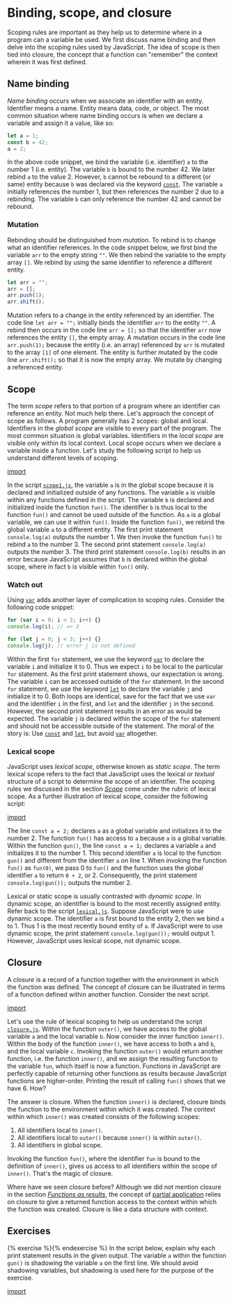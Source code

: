 # Binding, scope, and closure

Scoping rules are important as they help us to determine where in a program can
a variable be used. We first discuss name binding and then delve into the
scoping rules used by JavaScript. The idea of scope is then tied into closure,
the concept that a function can "remember" the context wherein it was first
defined.

<!-- ================================================================= -->

## Name binding

_Name binding_ occurs when we associate an identifier with an entity. Identifier
means a name. Entity means data, code, or object. The most common situation
where name binding occurs is when we declare a variable and assign it a value,
like so:

```js
let a = 1;
const b = 42;
a = 2;
```

In the above code snippet, we bind the variable (i.e. identifier) `a` to the
number 1 (i.e. entity). The variable `b` is bound to the number 42. We later
rebind `a` to the value 2. However, `b` cannot be rebound to a different (or
same) entity because `b` was declared via the keyword
[`const`](https://developer.mozilla.org/en-US/docs/Web/JavaScript/Reference/Statements/const).
The variable `a` initially references the number 1, but then references the
number 2 due to a rebinding. The variable `b` can only reference the number 42
and cannot be rebound.

<!-- ================================================================= -->

### Mutation

Rebinding should be distinguished from _mutation_. To rebind is to change what
an identifier references. In the code snippet below, we first bind the variable
`arr` to the empty string `""`. We then rebind the variable to the empty array
`[]`. We rebind by using the same identifier to reference a different entity.

```js
let arr = "";
arr = [];
arr.push(1);
arr.shift();
```

Mutation refers to a change in the entity referenced by an identifier. The code
line `let arr = "";` initially binds the identifier `arr` to the entity `""`. A
rebind then occurs in the code line `arr = [];` so that the identifier `arr` now
references the entity `[]`, the empty array. A mutation occurs in the code line
`arr.push(1);` because the entity (i.e. an array) referenced by `arr` is mutated
to the array `[1]` of one element. The entity is further mutated by the code
line `arr.shift();` so that it is now the empty array. We mutate by changing a
referenced entity.

<!-- ================================================================= -->

## Scope

The term _scope_ refers to that portion of a program where an identifier can
reference an entity. Not much help there. Let's approach the concept of scope as
follows. A program generally has 2 scopes: global and local. Identifiers in the
_global scope_ are visible to every part of the program. The most common
situation is global variables. Identifiers in the _local scope_ are visible only
within its local context. Local scope occurs when we declare a variable inside a
function. Let's study the following script to help us understand different
levels of scoping.

[import](code/scope1.js)

In the script [`scope1.js`](code/scope1.js), the variable `a` is in the global
scope because it is declared and initialized outside of any functions. The
variable `a` is visible within any functions defined in the script. The variable
`b` is declared and initialized inside the function `fun()`. The identifier `b`
is thus local to the function `fun()` and cannot be used outside of the
function. As `a` is a global variable, we can use it within `fun()`. Inside the
function `fun()`, we rebind the global variable `a` to a different entity. The
first print statement `console.log(a)` outputs the number 1. We then invoke the
function `fun()` to rebind `a` to the number 3. The second print statement
`console.log(a)` outputs the number 3. The third print statement
`console.log(b)` results in an error because JavaScript assumes that `b` is
declared within the global scope, where in fact `b` is visible within `fun()`
only.

<!-- ================================================================= -->

### Watch out

Using
[`var`](https://developer.mozilla.org/en-US/docs/Web/JavaScript/Reference/Statements/var)
adds another layer of complication to scoping rules. Consider the following code
snippet:

```js
for (var i = 0; i < 3; i++) {}
console.log(i); // => 3

for (let j = 0; j < 3; j++) {}
console.log(j); // error j is not defined
```

Within the first `for` statement, we use the keyword
[`var`](https://developer.mozilla.org/en-US/docs/Web/JavaScript/Reference/Statements/var)
to declare the variable `i` and initialize it to 0. Thus we expect `i` to be
local to the particular `for` statement. As the first print statement shows, our
expectation is wrong. The variable `i` can be accessed outside of the `for`
statement. In the second `for` statement, we use the keyword
[`let`](https://developer.mozilla.org/en-US/docs/Web/JavaScript/Reference/Statements/let)
to declare the variable `j` and initialize it to 0. Both loops are identical,
save for the fact that we use `var` and the identifier `i` in the first, and
`let` and the identifier `j` in the second. However, the second print statement
results in an error as would be expected. The variable `j` is declared within
the scope of the `for` statement and should not be accessible outside of the
statement. The moral of the story is: Use
[`const`](https://developer.mozilla.org/en-US/docs/Web/JavaScript/Reference/Statements/const)
and
[`let`](https://developer.mozilla.org/en-US/docs/Web/JavaScript/Reference/Statements/let),
but avoid
[`var`](https://developer.mozilla.org/en-US/docs/Web/JavaScript/Reference/Statements/var)
altogether.

<!-- ================================================================= -->

### Lexical scope

JavaScript uses _lexical scope_, otherwise known as _static scope_. The term
lexical scope refers to the fact that JavaScript uses the lexical or _textual_
structure of a script to determine the scope of an identifier. The scoping rules
we discussed in the section [_Scope_](closure.md#scope) come under the rubric of
lexical scope. As a further illustration of lexical scope, consider the
following script:

[import](code/lexical.js)

The line `const a = 2;` declares `a` as a global variable and initializes it to
the number 2. The function `fun()` has access to `a` because `a` is a global
variable. Within the function `gun()`, the line `const a = 1;` declares a
variable `a` and initializes it to the number 1. This second identifier `a` is
local to the function `gun()` and different from the identifier `a` on line 1.
When invoking the function `fun()` as `fun(0)`, we pass 0 to `fun()` and the
function uses the global identifier `a` to return `0 + 2`, or 2. Consequently,
the print statement `console.log(gun());` outputs the number 2.

Lexical or static scope is usually contrasted with _dynamic scope_. In dynamic
scope, an identifier is bound to the most recently assigned entity. Refer back
to the script [`lexical.js`](code/lexical.js). Suppose JavaScript were to use
dynamic scope. The identifier `a` is first bound to the entity 2, then we bind
`a` to 1. Thus 1 is the most recently bound entity of `a`. If JavaScript were to
use dynamic scope, the print statement `console.log(gun());` would output 1.
However, JavaScript uses lexical scope, not dynamic scope.

<!-- ================================================================= -->

## Closure

A _closure_ is a record of a function together with the environment in which the
function was defined. The concept of closure can be illustrated in terms of a
function defined within another function. Consider the next script.

[import](code/closure.js)

Let's use the rule of lexical scoping to help us understand the script
[`closure.js`](code/closure.js). Within the function `outer()`, we have access
to the global variable `a` and the local variable `b`. Now consider the inner
function `inner()`. Within the body of the function `inner()`, we have access to
both `a` and `b`, and the local variable `c`. Invoking the function `outer()`
would return another function, i.e. the function `inner()`, and we assign the
resulting function to the variable `fun`, which itself is now a function.
Functions in JavaScript are perfectly capable of returning other functions as
results because JavaScript functions are higher-order. Printing the result of
calling `fun()` shows that we have 6. How?

The answer is closure. When the function `inner()` is declared, closure binds
the function to the environment within which it was created. The context within
which `inner()` was created consists of the following scopes:

1. All identifiers local to `inner()`.
1. All identifiers local to `outer()` because `inner()` is within `outer()`.
1. All identifiers in global scope.

Invoking the function `fun()`, where the identifier `fun` is bound to the
definition of `inner()`, gives us access to all identifiers within the scope of
`inner()`. That's the magic of closure.

Where have we seen closure before? Although we did not mention closure in the
section [_Functions as results_](result.md), the concept of
[partial application](result.md#partial-application) relies on closure to give a
returned function access to the context within which the function was created.
Closure is like a data structure with context.

<!-- ================================================================= -->

## Exercises

<!-- prettier-ignore -->
{% exercise %}{% endexercise %}
In the script below, explain why each print statement results in the given
output. The variable `a` within the function `gun()` is shadowing the variable
`a` on the first line. We should avoid shadowing variables, but shadowing is
used here for the purpose of the exercise.

[import](code/scope2.js)
